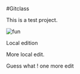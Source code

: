 #Gitclass

This is a test project.

![fun](http://static1.squarespace.com/static/52d62550e4b09a1f1b0861f1/t/52fbec7be4b003139ba67d98/1451503222102/?format=1500w)

Local edition

More local edit.

Guess what ! one more edit
